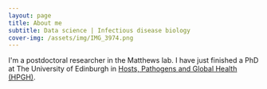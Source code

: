 ```yaml
---
layout: page
title: About me
subtitle: Data science | Infectious disease biology
cover-img: /assets/img/IMG_3974.png
---
```


I'm a postdoctoral researcher in the Matthews lab. I have just finished a PhD at The University of Edinburgh in [Hosts, Pathogens and Global Health (HPGH)](https://www.ed.ac.uk/edinburgh-infectious-diseases/teaching/phd-programmes/hosts-pathogens-global-health).
